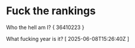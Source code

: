 # Fuck the rankings

Who the hell am I?
{ 36410223 }

What fucking year is it?
[ 2025-06-08T15:26:40Z ]

